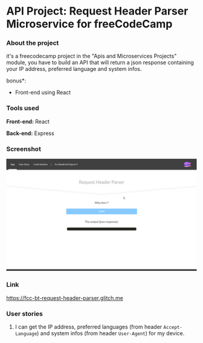 # API Project: Request Header Parser Microservice for freeCodeCamp
### About the project

it's a freecodecamp project in the "Apis and Microservices Projects" module, you have to build an API that will return a json response containing your IP address, preferred language and system infos.

bonus*: 
- Front-end using React

### Tools used

**Front-end:** React

**Back-end:** Express

### Screenshot

![Screenshot](Screenshot_01.gif "Screenshot")

### Link

https://fcc-bt-request-header-parser.glitch.me

### User stories

1. I can get the IP address, preferred languages (from header `Accept-Language`) and system infos (from header `User-Agent`) for my device.